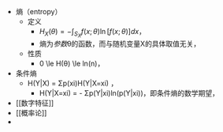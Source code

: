 - 熵（entropy）
	- 定义
		- $H_{X}(\theta) = - \int_{S_{X}}f(x; \theta)\ln [f(x; \theta)]dx$，
		- 熵为*参数*θ的函数，而与随机变量X的具体取值无关，
	- 性质
		- 0 \le H(θ) \le ln(n)，
- 条件熵
	- H(Y|X) = Σp(xi)H(Y|X=xi) ，
		- H(Y|X=xi) = - Σp(Y|xi)ln(p(Y|xi))，即条件熵的数学期望，
- [[数字特征]]
- [[概率论]]
-
